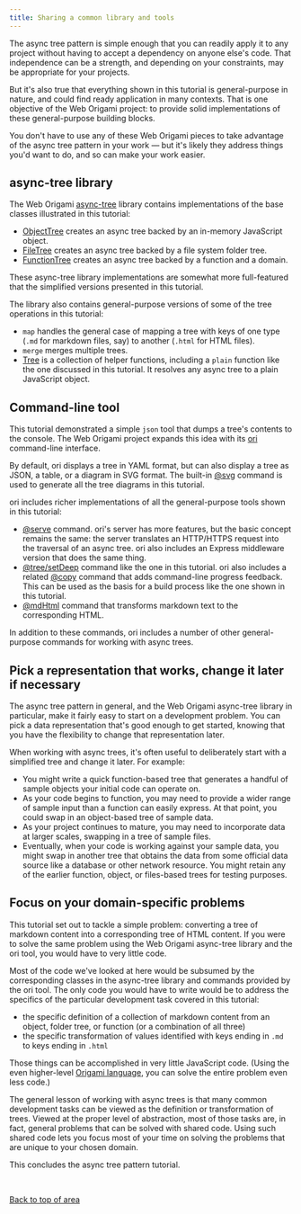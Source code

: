 ```yaml
---
title: Sharing a common library and tools
---
```


The async tree pattern is simple enough that you can readily apply it to any project without having to accept a dependency on anyone else's code. That independence can be a strength, and depending on your constraints, may be appropriate for your projects.

But it's also true that everything shown in this tutorial is general-purpose in nature, and could find ready application in many contexts. That is one objective of the Web Origami project: to provide solid implementations of these general-purpose building blocks.

You don't have to use any of these Web Origami pieces to take advantage of the async tree pattern in your work — but it's likely they address things you'd want to do, and so can make your work easier.

## async-tree library

The Web Origami [async-tree](/async-tree) library contains implementations of the base classes illustrated in this tutorial:

- [ObjectTree](/async-tree/ObjectTree.html) creates an async tree backed by an in-memory JavaScript object.
- [FileTree](/async-tree/FileTree.html) creates an async tree backed by a file system folder tree.
- [FunctionTree](/async-tree/FunctionTree.html) creates an async tree backed by a function and a domain.

These async-tree library implementations are somewhat more full-featured that the simplified versions presented in this tutorial.

The library also contains general-purpose versions of some of the tree operations in this tutorial:

- `map` handles the general case of mapping a tree with keys of one type (`.md` for markdown files, say) to another (`.html` for HTML files).
- `merge` merges multiple trees.
- [Tree](/async-tree/Tree.html) is a collection of helper functions, including a `plain` function like the one discussed in this tutorial. It resolves any async tree to a plain JavaScript object.

## Command-line tool

This tutorial demonstrated a simple `json` tool that dumps a tree's contents to the console. The Web Origami project expands this idea with its [ori](/cli) command-line interface.

By default, ori displays a tree in YAML format, but can also display a tree as JSON, a table, or a diagram in SVG format. The built-in [@svg](/language/@svg.html) command is used to generate all the tree diagrams in this tutorial.

ori includes richer implementations of all the general-purpose tools shown in this tutorial:

- [@serve](/language/@serve.html) command. ori's server has more features, but the basic concept remains the same: the server translates an HTTP/HTTPS request into the traversal of an async tree. ori also includes an Express middleware version that does the same thing.
- [@tree/setDeep](/language/@tree.html#setDeep) command like the one in this tutorial. ori also includes a related [@copy](/language/@copy.html) command that adds command-line progress feedback. This can be used as the basis for a build process like the one shown in this tutorial.
- [@mdHtml](/language/@mdHtml.html) command that transforms markdown text to the corresponding HTML.

In addition to these commands, ori includes a number of other general-purpose commands for working with async trees.

## Pick a representation that works, change it later if necessary

The async tree pattern in general, and the Web Origami async-tree library in particular, make it fairly easy to start on a development problem. You can pick a data representation that's good enough to get started, knowing that you have the flexibility to change that representation later.

When working with async trees, it's often useful to deliberately start with a simplified tree and change it later. For example:

- You might write a quick function-based tree that generates a handful of sample objects your initial code can operate on.
- As your code begins to function, you may need to provide a wider range of sample input than a function can easily express. At that point, you could swap in an object-based tree of sample data.
- As your project continues to mature, you may need to incorporate data at larger scales, swapping in a tree of sample files.
- Eventually, when your code is working against your sample data, you might swap in another tree that obtains the data from some official data source like a database or other network resource. You might retain any of the earlier function, object, or files-based trees for testing purposes.

## Focus on your domain-specific problems

This tutorial set out to tackle a simple problem: converting a tree of markdown content into a corresponding tree of HTML content. If you were to solve the same problem using the Web Origami async-tree library and the ori tool, you would have to very little code.

Most of the code we've looked at here would be subsumed by the corresponding classes in the async-tree library and commands provided by the ori tool. The only code you would have to write would be to address the specifics of the particular development task covered in this tutorial:

- the specific definition of a collection of markdown content from an object, folder tree, or function (or a combination of all three)
- the specific transformation of values identified with keys ending in `.md` to keys ending in `.html`

Those things can be accomplished in very little JavaScript code. (Using the even higher-level [Origami language](/language/), you can solve the entire problem even less code.)

The general lesson of working with async trees is that many common development tasks can be viewed as the definition or transformation of trees. Viewed at the proper level of abstraction, most of those tasks are, in fact, general problems that can be solved with shared code. Using such shared code lets you focus most of your time on solving the problems that are unique to your chosen domain.

This concludes the async tree pattern tutorial.

&nbsp;

[Back to top of area](/pattern)
